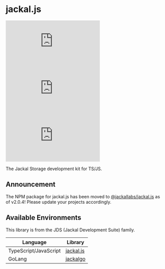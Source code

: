 # jackal.js

[![License: MIT](https://badgen.net/github/license/JackalLabs/jackal.js)](https://opensource.org/licenses/MIT)
[![github: version](https://badgen.net/github/release/JackalLabs/jackal.js)](https://github.com/JackalLabs/jackal.js)
[![npm: version](https://badgen.net/npm/v/@jackallabs/jackal.js)](https://www.npmjs.com/package/@jackallabs/jackal.js)

The Jackal Storage development kit for TS/JS.

## Announcement
The NPM package for jackal.js has been moved to [@jackallabs/jackal.js](https://www.npmjs.com/package/@jackallabs/jackal.js) as of v2.0.4! Please update your projects accordingly.

## Available Environments
This library is from the JDS (Jackal Development Suite) family.

| Language              | Library                                              |
|-----------------------|------------------------------------------------------|
| TypeScript/JavaScript | [jackal.js](https://github.com/JackalLabs/jackal.js) |
| GoLang                | [jackalgo](https://github.com/JackalLabs/jackalgo)                                         |


